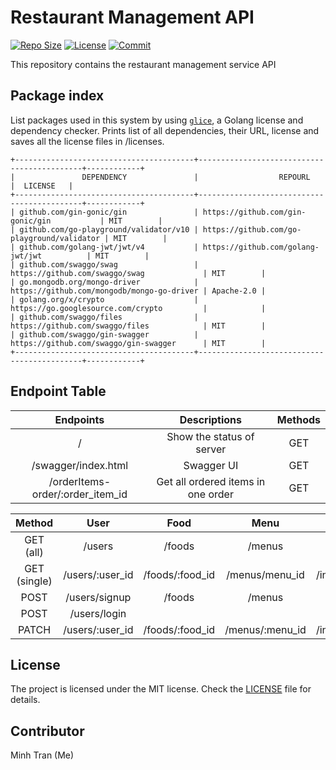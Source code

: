 # Restaurant Management API

[![Repo Size](https://img.shields.io/github/repo-size/minhtran241/restaurant-management)](https://github.com/minhtran241/restaurant-management)
[![License](https://img.shields.io/github/license/minhtran241/restaurant-management)](https://github.com/minhtran241/restaurant-management)
[![Commit](https://img.shields.io/github/last-commit/minhtran241/restaurant-management)](https://github.com/minhtran241/restaurant-management)

This repository contains the restaurant management service API

## Package index

List packages used in this system by using [`glice`](https://github.com/ribice/glice), a Golang license and dependency checker. Prints list of all dependencies, their URL, license and saves all the license files in /licenses.

```
+----------------------------------------+--------------------------------------------+------------+
|               DEPENDENCY               |                  REPOURL                   |  LICENSE   |
+----------------------------------------+--------------------------------------------+------------+
| github.com/gin-gonic/gin               | https://github.com/gin-gonic/gin           | MIT        |
| github.com/go-playground/validator/v10 | https://github.com/go-playground/validator | MIT        |
| github.com/golang-jwt/jwt/v4           | https://github.com/golang-jwt/jwt          | MIT        |
| github.com/swaggo/swag                 | https://github.com/swaggo/swag             | MIT        |
| go.mongodb.org/mongo-driver            | https://github.com/mongodb/mongo-go-driver | Apache-2.0 |
| golang.org/x/crypto                    | https://go.googlesource.com/crypto         |            |
| github.com/swaggo/files                | https://github.com/swaggo/files            | MIT        |
| github.com/swaggo/gin-swagger          | https://github.com/swaggo/gin-swagger      | MIT        |
+----------------------------------------+--------------------------------------------+------------+
```

## Endpoint Table

<div align="center">

|            Endpoints             |            Descriptions            | Methods |
| :------------------------------: | :--------------------------------: | :-----: |
|                /                 |     Show the status of server      |   GET   |
|       /swagger/index.html        |             Swagger UI             |   GET   |
| /orderItems-order/:order_item_id | Get all ordered items in one order |   GET   |

|    Method    |      User       |      Food       |      Menu       |        Invoice        |       Order       |       Ordered Item        |       Table       |
| :----------: | :-------------: | :-------------: | :-------------: | :-------------------: | :---------------: | :-----------------------: | :---------------: |
|  GET (all)   |     /users      |     /foods      |     /menus      |       /invoices       |      /orders      |        /orderItems        |      /tables      |
| GET (single) | /users/:user_id | /foods/:food_id | /menus/menu_id  | /invoices/:invoice_id | /orders/:order_id | /orderItems/order_item_id | /tables/:table_id |
|     POST     |  /users/signup  |     /foods      |     /menus      |       /invoices       |      /orders      |        /orderItems        |      /tables      |
|     POST     |  /users/login   |                 |                 |                       |                   |                           |                   |
|    PATCH     | /users/:user_id | /foods/:food_id | /menus/:menu_id | /invoices/:invoice_id | /orders/:order_id | /orderItems/order_item_id | /tables/:table_id |

</div>

## License

The project is licensed under the MIT license. Check the [LICENSE](LICENSE) file for details.

## Contributor

Minh Tran (Me)
